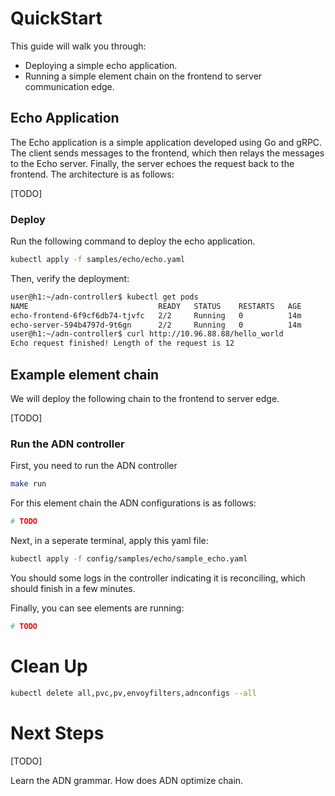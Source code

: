 # QuickStart

This guide will walk you through:

- Deploying a simple echo application.
- Running a simple element chain on the frontend to server communication edge.


## Echo Application
The Echo application is a simple application developed using Go and gRPC. The client sends messages to the frontend, which then relays the messages to the Echo server. Finally, the server echoes the request back to the frontend. The architecture is as follows:

[TODO]

### Deploy 
Run the following command to deploy the echo application.
```bash
kubectl apply -f samples/echo/echo.yaml
```

Then, verify the deployment:
```bash
user@h1:~/adn-controller$ kubectl get pods
NAME                             READY   STATUS    RESTARTS   AGE
echo-frontend-6f9cf6db74-tjvfc   2/2     Running   0          14m
echo-server-594b4797d-9t6gn      2/2     Running   0          14m
user@h1:~/adn-controller$ curl http://10.96.88.88/hello_world
Echo request finished! Length of the request is 12
```

## Example element chain

We will deploy the following chain to the frontend to server edge.

[TODO]

### Run the ADN controller
First, you need to run the ADN controller
```bash
make run
```

For this element chain the ADN configurations is as follows:
```yaml
# TODO
```

Next, in a seperate terminal, apply this yaml file:
```bash
kubectl apply -f config/samples/echo/sample_echo.yaml
```

You should some logs in the controller indicating it is reconciling, which should finish in a few minutes. 

Finally, you can see elements are running:
```bash
# TODO
```

# Clean Up
```bash
kubectl delete all,pvc,pv,envoyfilters,adnconfigs --all
```

# Next Steps
[TODO]

Learn the ADN grammar.
How does ADN optimize chain.
